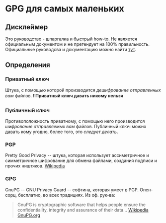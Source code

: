 # GPG для самых маленьких

## Дисклеймер

Это руководство - шпаргалка и быстрый how-to. Не является официальным документом и не претендует на 100% правильность. Официальные руководсва и документацию можно найти [тут](https://www.gnupg.org/documentation/index.html).

## Определения

### Приватный ключ

Штука, с помощью которой производится _дешифрование отправленных вам_ файлов. **❗️ Приватный ключ давать никому нельзя**

### Публичный ключ

Противоположность приватному, с помощью него производится _шифрование отправляемых вам_ файлов. Публичный ключ можно давать кому угодно, более того, это _следует делать_.

### PGP

Pretty Good Privacy -- штука, которая использует ассиметричное и симметричное шифрование для обмена файлами, создания подписи и прочих ништяков. [Wikipedia](https://en.wikipedia.org/wiki/Pretty_Good_Privacy)

### GPG

GnuPG -- GNU Privacy Guard -- софтина, которая умеет в PGP. Опен-сорц, бесплатно, во всех традициях. Из оф. рук-ва:
> GnuPG is cryptographic software that helps people ensure the confidentiality, integrity and assurance of their data...
[Wikipedia](https://en.wikipedia.org/wiki/GNU_Privacy_Guard) [GnuPG.org](https://www.gnupg.org/faq/gnupg-faq.html#whats_gnupg)
